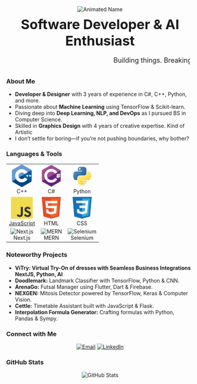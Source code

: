 <div align="center">
  <!-- Animated Banner -->
  <img src="https://github.com/Ahmad-Waseem/Introduction/blob/main/Vanilla%401x-1.0s-279px-43px.gif" alt="Animated Name"">
  <h1 style="font-size: 36px; margin: 10px;">Software Developer & AI Enthusiast</h1>
  
  <marquee behavior="scroll" direction="left" scrollamount="10" style="font-size: 18px; margin: 10px;">
    Building things. Breaking things. Learning things. The usual.
  </marquee>
</div>

### About Me
- **Developer & Designer** with 3 years of experience in C#, C++, Python, and more.
- Passionate about **Machine Learning** using TensorFlow & Scikit-learn.
- Diving deep into **Deep Learning, NLP, and DevOps** as I pursued BS in Computer Science.
- Skilled in **Graphics Design** with 4 years of creative expertise. Kind of Artistic 
- I don’t settle for boring—if you’re not pushing boundaries, why bother?

### Languages & Tools
<div align="center">
  <table>
    <tr>
      <td align="center">
        <img src="https://raw.githubusercontent.com/devicons/devicon/master/icons/cplusplus/cplusplus-original.svg" alt="C++" width="60"/><br>C++
      </td>
      <td align="center">
        <img src="https://raw.githubusercontent.com/devicons/devicon/master/icons/csharp/csharp-original.svg" alt="C#" width="60"/><br>C#
      </td>
      <td align="center">
        <img src="https://raw.githubusercontent.com/devicons/devicon/master/icons/python/python-original.svg" alt="Python" width="60"/><br>Python
      </td>
    </tr>
    <tr>
      <td align="center">
        <a href="https://www.javascript.com/" target="_blank">
          <img src="https://raw.githubusercontent.com/devicons/devicon/master/icons/javascript/javascript-original.svg" alt="JavaScript" width="60"/><br>
          JavaScript
        </a>
      </td>
      <td align="center">
        <img src="https://raw.githubusercontent.com/devicons/devicon/master/icons/html5/html5-original.svg" alt="HTML" width="60"/><br>HTML
      </td>
      <td align="center">
        <img src="https://raw.githubusercontent.com/devicons/devicon/master/icons/css3/css3-original.svg" alt="CSS" width="60"/><br>CSS
      </td>
    </tr>
    <tr>
      <td align="center">
        <img src="https://cdn.jsdelivr.net/gh/devicons/devicon/icons/nextjs/nextjs-original.svg" alt="Next.js" width="60"/><br>
        Next.js
      </td>
      <td align="center">
        <img src="https://arkinfosoft.com/media/vxylqtub/group-1321316476.png" alt="MERN" width="60"/><br>
        MERN
      </td>
      <td align="center">
        <img src="https://img.icons8.com/?size=512&id=38553&format=png" alt="Selenium" width="60"/><br>
        Selenium
      </td>
    </tr>
  </table>
</div>

### Noteworthy Projects
- **ViTry: Virtual Try-On of dresses with Seamless Business Integrations NextJS, Python, AI**
- **Doodlemark:** Landmark Classifier with TensorFlow, Python & CNN.
- **ArenaGo:** Futsal Manager using Flutter, Dart & Firebase.
- **NEXGEN:** Mitosis Detector powered by TensorFlow, Keras & Computer Vision.
- **Cettle:** Timetable Assistant built with JavaScript & Flask.
- **Interpolation Formula Generator:** Crafting formulas with Python, Pandas & Sympy.

### Connect with Me
<div align="center">
  <a href="mailto:ahmedwaseem7686@gmail.com"><img src="https://img.shields.io/badge/Email-Contact-blue?style=for-the-badge&logo=gmail" alt="Email"></a>
  <a href="https://www.linkedin.com/in/ahmadwaseeem23/"><img src="https://img.shields.io/badge/LinkedIn-Connect-blue?style=for-the-badge&logo=linkedin" alt="LinkedIn"></a>
</div>

### GitHub Stats
<div align="center">
  <img src="https://github-readme-stats.vercel.app/api?username=Ahmad-Waseem&show_icons=true&theme=radical" alt="GitHub Stats">
</div>
